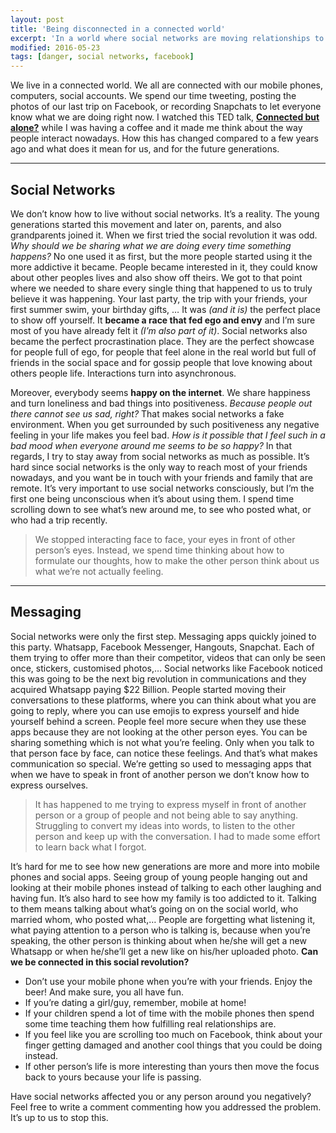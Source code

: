 ```yaml
---
layout: post
title: 'Being disconnected in a connected world'
excerpt: 'In a world where social networks are moving relationships to the Internet people is becoming more disconnected.'
modified: 2016-05-23
tags: [danger, social networks, facebook]
---
```


We live in a connected world. We all are connected with our mobile phones, computers, social accounts. We spend our time tweeting, posting the photos of our last trip on Facebook, or recording Snapchats to let everyone know what we are doing right now. I watched this TED talk, [**Connected but alone?**](https://www.ted.com/talks/sherry_turkle_alone_together?language=en) while I was having a coffee and it made me think about the way people interact nowadays. How this has changed compared to a few years ago and what does it mean for us, and for the future generations.

---

## Social Networks

We don’t know how to live without social networks. It’s a reality. The young generations started this movement and later on, parents, and also grandparents joined it. When we first tried the social revolution it was odd. _Why should we be sharing what we are doing every time something happens?_ No one used it as first, but the more people started using it the more addictive it became. People became interested in it, they could know about other peoples lives and also show off theirs. We got to that point where we needed to share every single thing that happened to us to truly believe it was happening. Your last party, the trip with your friends, your first summer swim, your birthday gifts, … It was _(and it is)_ the perfect place to show off yourself. It **became a race that fed ego and envy** and I’m sure most of you have already felt it _(I’m also part of it)_. Social networks also became the perfect procrastination place. They are the perfect showcase for people full of ego, for people that feel alone in the real world but full of friends in the social space and for gossip people that love knowing about others people life. Interactions turn into asynchronous.

Moreover, everybody seems **happy on the internet**. We share happiness and turn loneliness and bad things into positiveness. _Because people out there cannot see us sad, right?_ That makes social networks a fake environment. When you get surrounded by such positiveness any negative feeling in your life makes you feel bad. _How is it possible that I feel such in a bad mood when everyone around me seems to be so happy?_ In that regards, I try to stay away from social networks as much as possible. It’s hard since social networks is the only way to reach most of your friends nowadays, and you want be in touch with your friends and family that are remote. It’s very important to use social networks consciously, but I’m the first one being unconscious when it’s about using them. I spend time scrolling down to see what’s new around me, to see who posted what, or who had a trip recently.

> We stopped interacting face to face, your eyes in front of other person’s eyes. Instead, we spend time thinking about how to formulate our thoughts, how to make the other person think about us what we’re not actually feeling.

---

## Messaging

Social networks were only the first step. Messaging apps quickly joined to this party. Whatsapp, Facebook Messenger, Hangouts, Snapchat. Each of them trying to offer more than their competitor, videos that can only be seen once, stickers, customised photos,… Social networks like Facebook noticed this was going to be the next big revolution in communications and they acquired Whatsapp paying $22 Billion. People started moving their conversations to these platforms, where you can think about what you are going to reply, where you can use emojis to express yourself and hide yourself behind a screen. People feel more secure when they use these apps because they are not looking at the other person eyes. You can be sharing something which is not what you’re feeling. Only when you talk to that person face by face, can notice these feelings. And that’s what makes communication so special. We’re getting so used to messaging apps that when we have to speak in front of another person we don’t know how to express ourselves.

> It has happened to me trying to express myself in front of another person or a group of people and not being able to say anything. Struggling to convert my ideas into words, to listen to the other person and keep up with the conversation. I had to made some effort to learn back what I forgot.

It’s hard for me to see how new generations are more and more into mobile phones and social apps. Seeing group of young people hanging out and looking at their mobile phones instead of talking to each other laughing and having fun. It’s also hard to see how my family is too addicted to it. Talking to them means talking about what’s going on on the social world, who married whom, who posted what,… People are forgetting what listening it, what paying attention to a person who is talking is, because when you’re speaking, the other person is thinking about when he/she will get a new Whatsapp or when he/she’ll get a new like on his/her uploaded photo. **Can we be connected in this social revolution?**

- Don’t use your mobile phone when you’re with your friends. Enjoy the beer! And make sure, you all have fun.
- If you’re dating a girl/guy, remember, mobile at home!
- If your children spend a lot of time with the mobile phones then spend some time teaching them how fulfilling real relationships are.
- If you feel like you are scrolling too much on Facebook, think about your finger getting damaged and another cool things that you could be doing instead.
- If other person’s life is more interesting than yours then move the focus back to yours because your life is passing.

Have social networks affected you or any person around you negatively? Feel free to write a comment commenting how you addressed the problem. It’s up to us to stop this.
